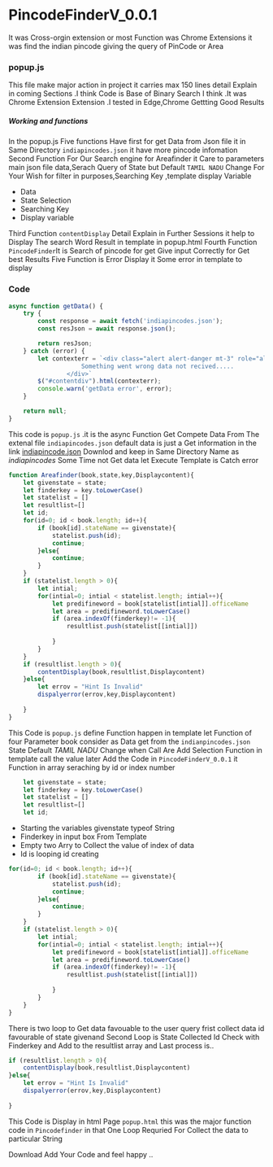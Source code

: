 # PincodeFinderV_0.0.1
It was Cross-orgin extension or most Function was Chrome Extensions it was find the indian pincode giving the query of PinCode or Area 
### popup.js
This file make major action in project it carries max 150 lines detail Explain in coming Sections .I think Code is Base of Binary Search I think .It was Chrome Extension  Extension .I tested in Edge,Chrome  Gettting Good Results 
##### Working and functions
In the popup.js Five functions Have first for get Data from Json file it in Same Directory `indiapincodes.json` it have more pincode infomation 
Second Function For Our Search engine for Areafinder it Care to parameters main json file data,Serach Query of State but Default `TAMIL NADU` Change For Your Wish for filter in purposes,Searching Key ,template display Variable

- Data
- State Selection
- Searching Key
- Display variable

Third Function `contentDisplay` Detail Explain in Further Sessions it help to Display The search Word Result in template in popup.html
Fourth Function `PincodeFinder`It is Search of pincode for get Give input Correctly for Get best Results
Five Function is Error Display it Some error in template to display

### Code
```javascript
async function getData() {
    try {
        const response = await fetch('indiapincodes.json');
        const resJson = await response.json();

        return resJson;
    } catch (error) {
    	let contexterr = `<div class="alert alert-danger mt-3" role="alert">
  			        Something went wrong data not recived.....
			    </div>`
		$("#contentdiv").html(contexterr);
        console.warn('getData error', error);
    }

    return null;
}
```
This code is `popup.js` .it is the async Function Get Compete Data From The extenal file `indiapincodes.json` default data is just a Get information in the link [indiapincode.json](https://github.com/mithunsasidharan/India-Pincode-Lookup/blob/master/pincodes.json) Downlod and keep in Same Directory Name as *indiapincodes* Some Time not Get data let Execute Template is Catch error

```javascript
function Areafinder(book,state,key,Displaycontent){
	let givenstate = state;
	let finderkey = key.toLowerCase()
	let statelist = []
	let resultlist=[]
	let id;
	for(id=0; id < book.length; id++){
		if (book[id].stateName == givenstate){
			statelist.push(id);
			continue;
		}else{
			continue;
		}
	}
	if (statelist.length > 0){
		let intial;
		for(intial=0; intial < statelist.length; intial++){
			let predifineword = book[statelist[intial]].officeName
			let area = predifineword.toLowerCase()
			if (area.indexOf(finderkey)!= -1){
				resultlist.push(statelist[[intial]])
				
			}
		}
	}
	if (resultlist.length > 0){
		contentDisplay(book,resultlist,Displaycontent)
	}else{
		let errov = "Hint Is Invalid"
		dispalyerror(errov,key,Displaycontent)
		
	}
}
```
This Code is `popup.js` define Function happen in template let Function of four Parameter book consider as Data get from the `indianpincodes.json` State Default *TAMIL NADU* Change when Call Are Add Selection Function in template call the value later Add the Code in `PincodeFinderV_0.0.1` it Function in array seraching by id or index number
```javascript
    let givenstate = state;
	let finderkey = key.toLowerCase()
	let statelist = []
	let resultlist=[]
	let id; 

```
- Starting the variables givenstate typeof String 
- Finderkey in input box From Template
- Empty two Arry to Collect the value of index of data
- Id is looping id creating
```javascript
for(id=0; id < book.length; id++){
		if (book[id].stateName == givenstate){
			statelist.push(id);
			continue;
		}else{
			continue;
		}
	}
	if (statelist.length > 0){
		let intial;
		for(intial=0; intial < statelist.length; intial++){
			let predifineword = book[statelist[intial]].officeName
			let area = predifineword.toLowerCase()
			if (area.indexOf(finderkey)!= -1){
				resultlist.push(statelist[[intial]])
				
			}
		}
	}
}
``` 
There is two loop to Get  data favouable to the user query frist collect data id favourable of state givenand Second Loop is State Collected Id Check with Finderkey and Add to the resultlist array and Last process is..
```javascript
if (resultlist.length > 0){
    contentDisplay(book,resultlist,Displaycontent)
}else{
    let errov = "Hint Is Invalid"
    dispalyerror(errov,key,Displaycontent)
    
}
```
This Code is Display in html Page `popup.html` this was the major function code in `Pincodefinder` in that One Loop Requried For Collect the data to particular String

Download Add Your Code and feel happy ..




